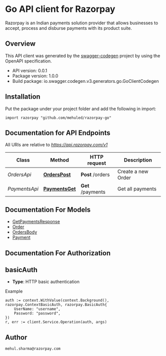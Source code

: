 # Go API client for Razorpay

Razorpay is an Indian payments solution provider that allows businesses to accept, process and disburse payments with its product suite. 

## Overview
This API client was generated by the [swagger-codegen](https://github.com/swagger-api/swagger-codegen) project by using the OpenAPI specification.

- API version: 0.0.1
- Package version: 1.0.0
- Build package: io.swagger.codegen.v3.generators.go.GoClientCodegen

## Installation
Put the package under your project folder and add the following in import:
```golang
import razorpay "github.com/mehuled/razorpay-go"
```

## Documentation for API Endpoints

All URIs are relative to *https://api.razorpay.com/v1*

Class | Method | HTTP request | Description
------------ | ------------- | ------------- | -------------
*OrdersApi* | [**OrdersPost**](docs/OrdersApi.md#orderspost) | **Post** /orders | Create a new Order
*PaymentsApi* | [**PaymentsGet**](docs/PaymentsApi.md#paymentsget) | **Get** /payments | Get all payments

## Documentation For Models

 - [GetPaymentsResponse](docs/GetPaymentsResponse.md)
 - [Order](docs/Order.md)
 - [OrdersBody](docs/OrdersBody.md)
 - [Payment](docs/Payment.md)

## Documentation For Authorization

## basicAuth
- **Type**: HTTP basic authentication

Example
```golang
auth := context.WithValue(context.Background(), razorpay.ContextBasicAuth, razorpay.BasicAuth{
	UserName: "username",
	Password: "password",
})
r, err := client.Service.Operation(auth, args)
```

## Author

`mehul.sharma@razorpay.com`


